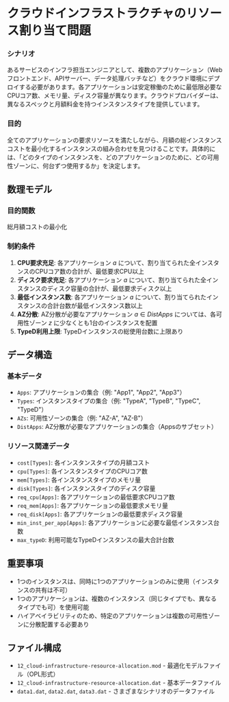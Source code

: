 # クラウドインフラストラクチャのリソース割り当て問題

### シナリオ

あるサービスのインフラ担当エンジニアとして、複数のアプリケーション（Webフロントエンド、APIサーバー、データ処理バッチなど）をクラウド環境にデプロイする必要があります。各アプリケーションは安定稼働のために最低限必要なCPUコア数、メモリ量、ディスク容量が異なります。クラウドプロバイダーは、異なるスペックと月額料金を持つインスタンスタイプを提供しています。

### 目的

全てのアプリケーションの要求リソースを満たしながら、月額の総インスタンスコストを最小化するインスタンスの組み合わせを見つけることです。具体的には、「どのタイプのインスタンスを、どのアプリケーションのために、どの可用性ゾーンに、何台ずつ使用するか」を決定します。

## 数理モデル
### 目的関数

総月額コストの最小化

### 制約条件

1. **CPU要求充足**: 各アプリケーション $a$ について、割り当てられた全インスタンスのCPUコア数の合計が、最低要求CPU以上
3. **ディスク要求充足**: 各アプリケーション $a$ について、割り当てられた全インスタンスのディスク容量の合計が、最低要求ディスク以上
4. **最低インスタンス数**: 各アプリケーション $a$ について、割り当てられたインスタンスの合計台数が最低インスタンス数以上
5. **AZ分散**: AZ分散が必要なアプリケーション $a \in DistApps$ については、各可用性ゾーン $z$ に少なくとも1台のインスタンスを配置
6. **TypeD利用上限**: TypeDインスタンスの総使用台数に上限あり

## データ構造

### 基本データ
- `Apps`: アプリケーションの集合（例: "App1", "App2", "App3"）
- `Types`: インスタンスタイプの集合（例: "TypeA", "TypeB", "TypeC", "TypeD"）
- `AZs`: 可用性ゾーンの集合（例: "AZ-A", "AZ-B"）
- `DistApps`: AZ分散が必要なアプリケーションの集合（Appsのサブセット）

### リソース関連データ
- `cost[Types]`: 各インスタンスタイプの月額コスト
- `cpu[Types]`: 各インスタンスタイプのCPUコア数
- `mem[Types]`: 各インスタンスタイプのメモリ量
- `disk[Types]`: 各インスタンスタイプのディスク容量
- `req_cpu[Apps]`: 各アプリケーションの最低要求CPUコア数
- `req_mem[Apps]`: 各アプリケーションの最低要求メモリ量
- `req_disk[Apps]`: 各アプリケーションの最低要求ディスク容量
- `min_inst_per_app[Apps]`: 各アプリケーションに必要な最低インスタンス台数
- `max_typeD`: 利用可能なTypeDインスタンスの最大合計台数

## 重要事項

- 1つのインスタンスは、同時に1つのアプリケーションのみに使用（インスタンスの共有は不可）
- 1つのアプリケーションは、複数のインスタンス（同じタイプでも、異なるタイプでも可）を使用可能
- ハイアベイラビリティのため、特定のアプリケーションは複数の可用性ゾーンに分散配置する必要あり

## ファイル構成

- `12_cloud-infrastructure-resource-allocation.mod` - 最適化モデルファイル（OPL形式）
- `12_cloud-infrastructure-resource-allocation.dat` - 基本データファイル
- `data1.dat`, `data2.dat`, `data3.dat` - さまざまなシナリオのデータファイル
